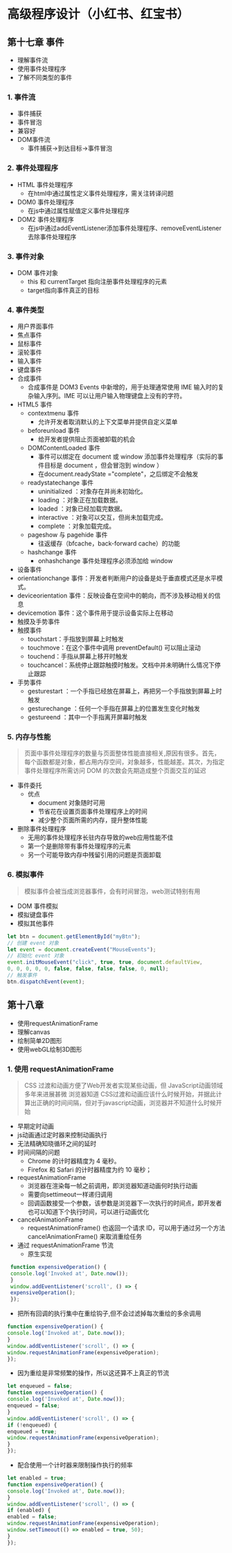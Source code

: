 # 高级程序设计（小红书、红宝书）
## 第十七章 事件

- 理解事件流
- 使用事件处理程序
- 了解不同类型的事件

### 1. 事件流

 - 事件捕获
 - 事件冒泡
  - 兼容好
 - DOM事件流
   - 事件捕获->到达目标->事件冒泡
### 2. 事件处理程序

- HTML 事件处理程序
  - 在html中通过属性定义事件处理程序，需关注转译问题
- DOM0 事件处理程序
  - 在js中通过属性赋值定义事件处理程序
- DOM2 事件处理程序
  - 在js中通过addEventListener添加事件处理程序、removeEventListener去除事件处理程序

### 3. 事件对象

- DOM 事件对象
  -  this 和 currentTarget 指向注册事件处理程序的元素
  -  target指向事件真正的目标

### 4. 事件类型

- 用户界面事件
- 焦点事件
- 鼠标事件
- 滚轮事件
- 输入事件
- 键盘事件
- 合成事件
  - 合成事件是 DOM3 Events 中新增的，用于处理通常使用 IME 输入时的复杂输入序列。IME 可以让用户输入物理键盘上没有的字符。
- HTML5 事件
  - contextmenu 事件
    - 允许开发者取消默认的上下文菜单并提供自定义菜单
  - beforeunload 事件
    - 给开发者提供阻止页面被卸载的机会 
  - DOMContentLoaded 事件
    - 事件可以绑定在 document 或 window 添加事件处理程序（实际的事件目标是 document ，但会冒泡到 window ）
    - 在document.readyState ="complete"，之后绑定不会触发
  - readystatechange 事件
    - uninitialized ：对象存在并尚未初始化。
    - loading ：对象正在加载数据。
    - loaded ：对象已经加载完数据。
    - interactive ：对象可以交互，但尚未加载完成。
    - complete ：对象加载完成。
  - pageshow 与 pagehide 事件
    - 往返缓存（bfcache，back-forward cache）的功能
  - hashchange 事件
    - onhashchange 事件处理程序必须添加给 window 
 - 设备事件
  - orientationchange 事件：开发者判断用户的设备是处于垂直模式还是水平模式。
  - deviceorientation 事件：反映设备在空间中的朝向，而不涉及移动相关的信息
  - devicemotion 事件：这个事件用于提示设备实际上在移动
 - 触摸及手势事件
  - 触摸事件
    - touchstart：手指放到屏幕上时触发
    - touchmove：在这个事件中调用 preventDefault() 可以阻止滚动
    - touchend：手指从屏幕上移开时触发
    - touchcancel：系统停止跟踪触摸时触发。文档中并未明确什么情况下停止跟踪
  - 手势事件
    - gesturestart ：一个手指已经放在屏幕上，再把另一个手指放到屏幕上时触发
    - gesturechange ：任何一个手指在屏幕上的位置发生变化时触发
    - gestureend ：其中一个手指离开屏幕时触发

### 5. 内存与性能

> 页面中事件处理程序的数量与页面整体性能直接相关,原因有很多。首先，每个函数都是对象，都占用内存空间，对象越多，性能越差。其次，为指定事件处理程序所需访问 DOM 的次数会先期造成整个页面交互的延迟

- 事件委托
  - 优点
    - document 对象随时可用
    - 节省花在设置页面事件处理程序上的时间
    - 减少整个页面所需的内存，提升整体性能 
- 删除事件处理程序
  - 无用的事件处理程序长驻内存导致的web应用性能不佳
  - 第一个是删除带有事件处理程序的元素
  - 另一个可能导致内存中残留引用的问题是页面卸载 

### 6. 模拟事件
> 模拟事件会被当成浏览器事件，会有时间冒泡，web测试特别有用

- DOM 事件模拟
- 模拟键盘事件
- 模拟其他事件
```js
let btn = document.getElementById("myBtn");
// 创建 event 对象
let event = document.createEvent("MouseEvents");
// 初始化 event 对象
event.initMouseEvent("click", true, true, document.defaultView,
0, 0, 0, 0, 0, false, false, false, false, 0, null);
// 触发事件
btn.dispatchEvent(event);
```


## 第十八章
- 使用requestAnimationFrame
- 理解canvas
- 绘制简单2D图形
- 使用webGL绘制3D图形

### 1. 使用 requestAnimationFrame
>  CSS 过渡和动画方便了Web开发者实现某些动画，但 JavaScript动画领域多年来进展甚微
>  浏览器知道 CSS过渡和动画应该什么时候开始，并据此计算出正确的时间间隔，但对于javascript动画，浏览器并不知道什么时候开始

- 早期定时动画
 - js动画通过定时器来控制动画执行
  - 无法精确知晓循环之间的延时
- 时间间隔的问题
  - Chrome 的计时器精度为 4 毫秒。
  - Firefox 和 Safari 的计时器精度为约 10 毫秒；
- requestAnimationFrame
  - 浏览器在渲染每一帧之前调用，即浏览器知道动画何时执行动画
  - 需要向settimeout一样递归调用
  - 回调函数接受一个参数，该参数是浏览器下一次执行的时间点，即开发者也可以知道下个执行时间，可以进行动画优化
- cancelAnimationFrame
  -  requestAnimationFrame() 也返回一个请求 ID，可以用于通过另一个方法 cancelAnimationFrame() 来取消重绘任务
- 通过 requestAnimationFrame 节流
  - 原生实现 
```js
 function expensiveOperation() {
 console.log('Invoked at', Date.now());
 }
 window.addEventListener('scroll', () => {
 expensiveOperation();
 });
```
  - 把所有回调的执行集中在重绘钩子,但不会过滤掉每次重绘的多余调用
```js
function expensiveOperation() {
console.log('Invoked at', Date.now());
}
window.addEventListener('scroll', () => {
window.requestAnimationFrame(expensiveOperation);
});
```
  - 因为重绘是非常频繁的操作，所以这还算不上真正的节流 
```js
let enqueued = false;
function expensiveOperation() {
console.log('Invoked at', Date.now());
enqueued = false;
}
window.addEventListener('scroll', () => {
if (!enqueued) {
enqueued = true;
window.requestAnimationFrame(expensiveOperation);
}
});
```
  - 配合使用一个计时器来限制操作执行的频率 
```js
let enabled = true;
function expensiveOperation() {
console.log('Invoked at', Date.now());
}
window.addEventListener('scroll', () => {
if (enabled) {
enabled = false;
window.requestAnimationFrame(expensiveOperation);
window.setTimeout(() => enabled = true, 50);
}
});
```

